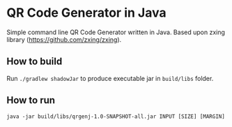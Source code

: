 # QR Code Generator in Java

Simple command line QR Code Generator written in Java.
Based upon zxing library (https://github.com/zxing/zxing).

## How to build

Run `./gradlew shadowJar` to produce executable jar in `build/libs` folder.

## How to run

`java -jar build/libs/qrgenj-1.0-SNAPSHOT-all.jar INPUT [SIZE] [MARGIN]`
